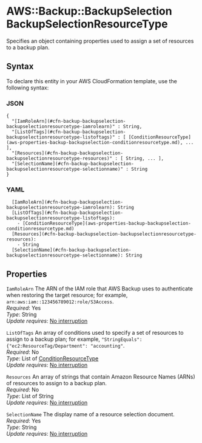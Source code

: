 # AWS::Backup::BackupSelection BackupSelectionResourceType<a name="aws-properties-backup-backupselection-backupselectionresourcetype"></a>

Specifies an object containing properties used to assign a set of resources to a backup plan\.

## Syntax<a name="aws-properties-backup-backupselection-backupselectionresourcetype-syntax"></a>

To declare this entity in your AWS CloudFormation template, use the following syntax:

### JSON<a name="aws-properties-backup-backupselection-backupselectionresourcetype-syntax.json"></a>

```
{
  "[IamRoleArn](#cfn-backup-backupselection-backupselectionresourcetype-iamrolearn)" : String,
  "[ListOfTags](#cfn-backup-backupselection-backupselectionresourcetype-listoftags)" : [ [ConditionResourceType](aws-properties-backup-backupselection-conditionresourcetype.md), ... ],
  "[Resources](#cfn-backup-backupselection-backupselectionresourcetype-resources)" : [ String, ... ],
  "[SelectionName](#cfn-backup-backupselection-backupselectionresourcetype-selectionname)" : String
}
```

### YAML<a name="aws-properties-backup-backupselection-backupselectionresourcetype-syntax.yaml"></a>

```
  [IamRoleArn](#cfn-backup-backupselection-backupselectionresourcetype-iamrolearn): String
  [ListOfTags](#cfn-backup-backupselection-backupselectionresourcetype-listoftags): 
    - [ConditionResourceType](aws-properties-backup-backupselection-conditionresourcetype.md)
  [Resources](#cfn-backup-backupselection-backupselectionresourcetype-resources): 
    - String
  [SelectionName](#cfn-backup-backupselection-backupselectionresourcetype-selectionname): String
```

## Properties<a name="aws-properties-backup-backupselection-backupselectionresourcetype-properties"></a>

`IamRoleArn`  <a name="cfn-backup-backupselection-backupselectionresourcetype-iamrolearn"></a>
The ARN of the IAM role that AWS Backup uses to authenticate when restoring the target resource; for example, `arn:aws:iam::123456789012:role/S3Access`\.  
*Required*: Yes  
*Type*: String  
*Update requires*: [No interruption](https://docs.aws.amazon.com/AWSCloudFormation/latest/UserGuide/using-cfn-updating-stacks-update-behaviors.html#update-no-interrupt)

`ListOfTags`  <a name="cfn-backup-backupselection-backupselectionresourcetype-listoftags"></a>
An array of conditions used to specify a set of resources to assign to a backup plan; for example, `"StringEquals": {"ec2:ResourceTag/Department": "accounting"`\.  
*Required*: No  
*Type*: List of [ConditionResourceType](aws-properties-backup-backupselection-conditionresourcetype.md)  
*Update requires*: [No interruption](https://docs.aws.amazon.com/AWSCloudFormation/latest/UserGuide/using-cfn-updating-stacks-update-behaviors.html#update-no-interrupt)

`Resources`  <a name="cfn-backup-backupselection-backupselectionresourcetype-resources"></a>
An array of strings that contain Amazon Resource Names \(ARNs\) of resources to assign to a backup plan\.  
*Required*: No  
*Type*: List of String  
*Update requires*: [No interruption](https://docs.aws.amazon.com/AWSCloudFormation/latest/UserGuide/using-cfn-updating-stacks-update-behaviors.html#update-no-interrupt)

`SelectionName`  <a name="cfn-backup-backupselection-backupselectionresourcetype-selectionname"></a>
The display name of a resource selection document\.  
*Required*: Yes  
*Type*: String  
*Update requires*: [No interruption](https://docs.aws.amazon.com/AWSCloudFormation/latest/UserGuide/using-cfn-updating-stacks-update-behaviors.html#update-no-interrupt)